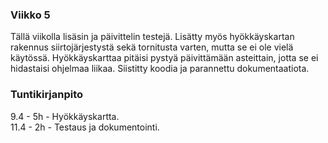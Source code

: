 ### Viikko 5

Tällä viikolla lisäsin ja päivittelin testejä. Lisätty myös hyökkäyskartan rakennus siirtojärjestystä sekä tornitusta varten, mutta se ei ole vielä käytössä. Hyökkäyskarttaa pitäisi pystyä päivittämään asteittain, jotta se ei hidastaisi ohjelmaa liikaa. Siistitty koodia ja parannettu dokumentaatiota.

### Tuntikirjanpito

9.4 - 5h - Hyökkäyskartta.  
11.4 - 2h - Testaus ja dokumentointi.
